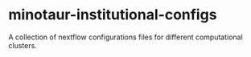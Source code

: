 # minotaur-institutional-configs
A collection of nextflow configurations files for different computational clusters.
